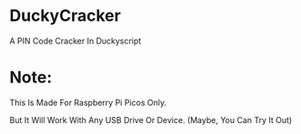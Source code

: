 # DuckyCracker
A PIN Code Cracker In Duckyscript
# Note:
This Is Made For Raspberry Pi Picos Only.

But It Will Work With Any USB Drive Or Device. (Maybe, You Can Try It Out)
